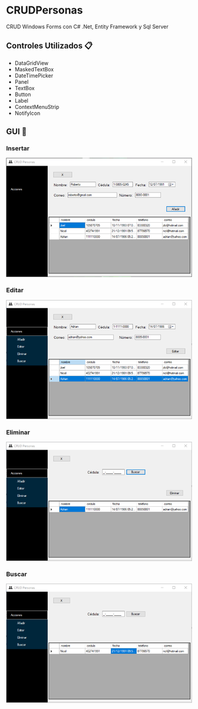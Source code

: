 # CRUDPersonas
CRUD Windows Forms con C# .Net, Entity Framework y Sql Server

## Controles Utilizados :clipboard:
+ DataGridView 
+ MaskedTextBox
+ DateTimePicker
+ Panel
+ TextBox
+ Button
+ Label
+ ContextMenuStrip
+ NotifyIcon

## GUI :art:

### Insertar
![](https://github.com/joel10r/CRUDPersonas/blob/master/CRUDPersonas/bin/Debug/Imagenes/Insertar.png)

### Editar
![](https://github.com/joel10r/CRUDPersonas/blob/master/CRUDPersonas/bin/Debug/Imagenes/Editar.png)

### Eliminar 
![](https://github.com/joel10r/CRUDPersonas/blob/master/CRUDPersonas/bin/Debug/Imagenes/Eliminar.png)

### Buscar
![](https://github.com/joel10r/CRUDPersonas/blob/master/CRUDPersonas/bin/Debug/Imagenes/Buscar.png)
